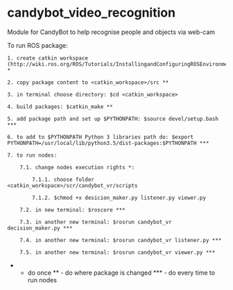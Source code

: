 # candybot_video_recognition
Module for CandyBot to help recognise people and objects via web-cam

To run ROS package:

	1. create catkin workspace (http://wiki.ros.org/ROS/Tutorials/InstallingandConfiguringROSEnvironment) *

	2. copy package content to <catkin_workspace>/src **

	3. in terminal choose directory: $cd <catkin_workspace> 

	4. build packages: $catkin_make **

	5. add package path and set up $PYTHONPATH: $source devel/setup.bash ***
	
	6. to add to $PYTHONPATH Python 3 libraries path do: $export PYTHONPATH=/usr/local/lib/python3.5/dist-packages:$PYTHONPATH ***

	7. to run nodes: 
		
		7.1. change nodes execution rights *:

			7.1.1. choose folder <catkin_workspace>/scr/candybot_vr/scripts

			7.1.2. $chmod +x desicion_maker.py listener.py viewer.py

		7.2. in new terminal: $roscore ***

		7.3. in another new terminal: $rosrun candybot_vr decision_maker.py ***
		
		7.4. in another new terminal: $rosrun candybot_vr listener.py ***

		7.5. in another new terminal: $rosrun candybot_vr viewer.py ***

* - do once
** -  do where package is changed
*** - do every time to run nodes

